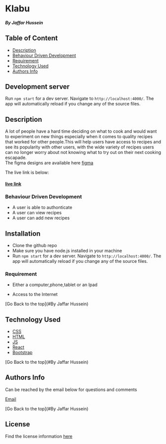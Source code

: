 # Klabu

##### By Jaffar Hussein



## Table of Content
+ [Description](#description)
+ [Behaviour Driven Development](#behaviour-driven-development)
+ [Requirement](#requirement)
+ [Technology Used](#technology-used)
+ [Authors Info](#authors-info)

## Development server

Run `npm start` for a dev server. Navigate to `http://localhost:4000/`. The app will automatically reload if you change any of the source files.




## Description

A lot of people have a hard time deciding on what to cook and would want to experiment on new things especially when it comes to quality recipes that worked for other people.This will help users have access to recipes and see its popularity with other users, with the wide variety of recipes users can no longer worry about not knowing what to try out on their next cooking escapade.<br>
The figma designs are available here [figma](https://www.figma.com/file/Ww5GoPeYp2HqDZKnvJ2um6/GitHub-Search?node-id=0%3A1)



The live link is below:
#### [live link](https://github-search--opt.herokuapp.com/)

### Behaviour Driven Development
* A user is able to authonticate
* A user can view recipes
* A user can add new recipes

## Installation
* Clone the github repo
* Make sure you have node.js installed in your machine
* Run `npm start` for a dev server. Navigate to `http://localhost:4000/`. The app will automatically reload if you change any of the source files.


### Requirement

* Either a computer,phone,tablet or an Ipad

* Access to the Internet

[Go Back to the top](#By Jaffar Hussein)
## Technology Used
* [CSS](https://developer.mozilla.org/en-US/docs/Web/CSS)
* [HTML](https://developer.mozilla.org/en-US/docs/Glossary/HTML)
* [JS](https://en.wikipedia.org/wiki/JavaScript)
* [React](https://reactjs.org)
* [Bootstrap](https://getbootstrap.com/)



[Go Back to the top](#By Jaffar Hussein)

## Authors Info
Can be reached by the email below for questions and comments 

[Email](hanan.ibrahim@student.moringaschool.com)

[Go Back to the top](#By Jaffar Hussein)
## License
Find the license information [here](https://github.com/Hanan-Hussein/GithubSearch/blob/master/LICENSE) 
